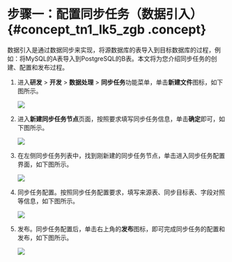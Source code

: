 # 步骤一：配置同步任务（数据引入） {#concept_tn1_lk5_zgb .concept}

数据引入是通过数据同步来实现，将源数据库的表导入到目标数据库的过程，例如：将MySQL的A表导入到PostgreSQL的B表。本文将为您介绍同步任务的创建、配置和发布过程。

1.  进入**研发** \> **开发** \> **数据处理** \> **同步任务**功能菜单，单击**新建文件**图标，如下图所示。

    ![](http://static-aliyun-doc.oss-cn-hangzhou.aliyuncs.com/assets/img/135659/155599020240255_zh-CN.png)

2.  进入**新建同步任务节点**页面，按照要求填写同步任务信息，单击**确定**即可，如下图所示。

    ![](http://static-aliyun-doc.oss-cn-hangzhou.aliyuncs.com/assets/img/135659/155599020340256_zh-CN.png)

3.  在左侧同步任务列表中，找到刚新建的同步任务节点，单击进入同步任务配置界面，如下图所示。

    ![](http://static-aliyun-doc.oss-cn-hangzhou.aliyuncs.com/assets/img/135659/155599020340257_zh-CN.png)

4.  同步任务配置。按照同步任务配置要求，填写来源表、同步目标表、字段对照等信息，如下图所示。

    ![](http://static-aliyun-doc.oss-cn-hangzhou.aliyuncs.com/assets/img/135659/155599020340260_zh-CN.png)

5.  发布。同步任务配置后，单击右上角的**发布**图标，即可完成同步任务的配置和发布，如下图所示。

    ![](http://static-aliyun-doc.oss-cn-hangzhou.aliyuncs.com/assets/img/135659/155599020340261_zh-CN.png)


